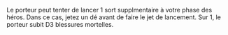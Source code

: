 Le porteur peut tenter de lancer 1 sort supplmentaire à votre phase des héros. Dans ce cas, jetez un dé avant de faire le jet de lancement. Sur 1, le porteur subit D3 blessures mortelles.